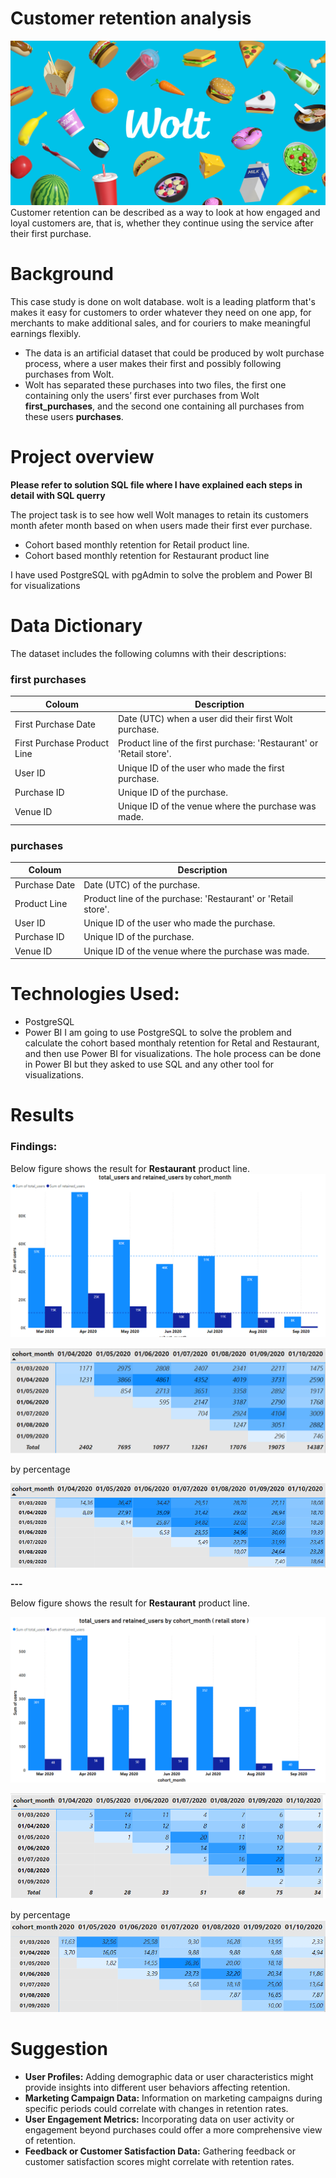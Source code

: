 # Customer retention analysis
![Alt text](og_image_mall_web.jpg)
Customer retention can be described as a way to look at how engaged and loyal customers are, that is, whether they continue using the service after their first purchase. 

# Background
This case study is done on wolt database. wolt is a leading platform that's makes it easy for customers to order whatever they need on one app, for merchants to make additional sales, and for couriers to make meaningful earnings flexibly.
- The data is an artificial dataset that could be produced by wolt purchase process, where a user makes their first and possibly following purchases from Wolt.  
- Wolt has separated these purchases into two files, the first one containing only the users’ first ever purchases from Wolt **first_purchases**, and the second one containing all purchases from these users **purchases**.

# Project overview
**Please refer to solution SQL file where I have explained each steps in detail with SQL querry**

The project task is to see how well Wolt manages to retain its customers month afeter month based on when users made their first ever purchase.
- Cohort based monthly retention for Retail product line.
- Cohort based monthly retention for Restaurant product line

I have used PostgreSQL with pgAdmin to solve the problem and Power BI for visualizations

# Data Dictionary
The dataset includes the following columns with their descriptions:
### first purchases
| Coloum                        | Description                                            |
|-------------------------------|--------------------------------------------------------|
| First Purchase Date           | Date (UTC) when a user did their first Wolt purchase.  |
| First Purchase Product Line   | Product line of the first purchase: 'Restaurant' or 'Retail store'. |
| User ID                       | Unique ID of the user who made the first purchase.      |
| Purchase ID                   | Unique ID of the purchase.                              |
| Venue ID                      | Unique ID of the venue where the purchase was made.     |

### purchases

|  Coloum               | Description                                        |
|-----------------------|----------------------------------------------------|
| Purchase Date         | Date (UTC) of the purchase.                         |
| Product Line          | Product line of the purchase: 'Restaurant' or 'Retail store'. |
| User ID               | Unique ID of the user who made the purchase.         |
| Purchase ID           | Unique ID of the purchase.                           |
| Venue ID              | Unique ID of the venue where the purchase was made.  |

# Technologies Used:
- PostgreSQL
- Power BI
I am going to use PostgreSQL to solve the problem and calculate the cohort based monthaly retention for Retal and Restaurant, and then use Power BI for visualizations. 
The hole process can be done in Power BI but they asked to use SQL and any other tool for visualizations.

# Results 
### Findings:

Below figure shows the result for **Restaurant** product line. 
![Alt text](image-2.png)


![Alt text](image.png)

by percentage

![Alt text](image-1.png)

**---**

Below figure shows the result for **Restaurant** product line.

![Alt text](image-3.png)


![Alt text](image-4.png)


by percentage 
![Alt text](image-5.png)

# Suggestion 
- **User Profiles:** Adding demographic data or user characteristics might provide insights into different user behaviors affecting retention.
- **Marketing Campaign Data:** Information on marketing campaigns during specific periods could correlate with changes in retention rates.
- **User Engagement Metrics:** Incorporating data on user activity or engagement beyond purchases could offer a more comprehensive view of retention.
- **Feedback or Customer Satisfaction Data:** Gathering feedback or customer satisfaction scores might correlate with retention rates.
